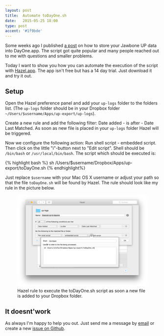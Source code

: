 ```yaml
---
layout: post
title:  Automate toDayOne.sh
date:   2015-05-25 18:00
type: post
accent: '#1f9bde'
---
```


Some weeks ago I published [a post](https://stefanzweifel.io/posts/jawbone-up-to-dayone/) on how to store your Jawbone UP data into DayOne.app. The script got quite popular and many people reached out to me with questions and smaller problems.

Today I want to show you how you can automate the execution of the script with [Hazel.app](http://www.noodlesoft.com/hazel.php). The app isn't free but has a 14 day trial. Just download it and try it out.

## Setup

Open the Hazel preference panel and add your `up-logs` folder to the folders list. (The `up-logs` folder should be in your Dropbox folder `~/Users/$username/Apps/up-export/up-logs`).

Create a new rule and add the following filter: Date added - is after - Date Last Matched.    As soon as new file is placed in your `up-logs` folder Hazel will be triggered.

Now we configure the following action: Run shell script - embedded script. Then click on the little "i"-button next to "Edit script". Shell should be `/bin/bash` or `/usr/local/bin/bash`. The script which should be executed is:

{% highlight bash %}
sh /Users/$username/Dropbox/Apps/up-export/toDayOne.sh
{% endhighlight%}

Just replace `$username` with your Mac OS X username or adjust your path so that the file `toDayOne.sh` will be found by Hazel. 
The rule should look like my rule in the picture below.

<figure>
    <img src="/img/posts/automate-up-to-dayone/hazel-1.png" alt="Hazel rule">
    <figcaption>Hazel rule to execute the toDayOne.sh script as soon a new file is added to your Dropbox folder.</figcaption>
</figure>

## It doesnt'work

As always I'm happy to help you out. Just send me a message by <a href="mailto:{{ site.data.urls.email}}">email</a> or create a new [issue on Github](//github.com/stefanzweifel/up-to-dayone/issues/new).

